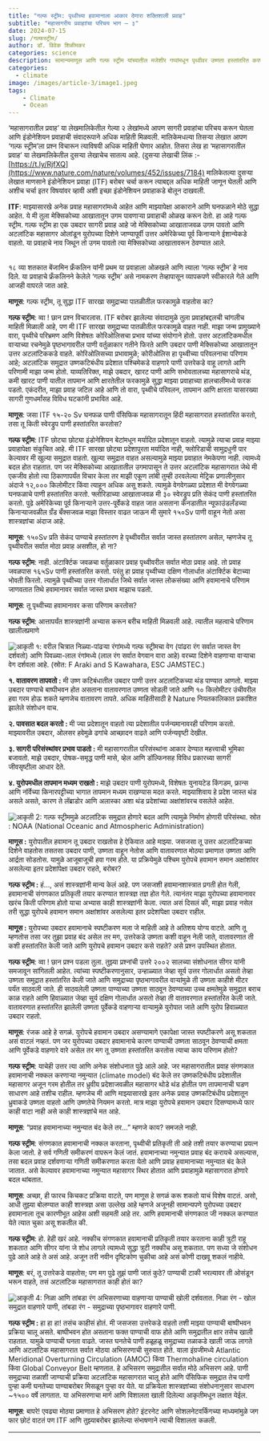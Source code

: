 ```yaml
---
title: "गल्फ स्ट्रीम: पृथ्वीच्या हवामानाला आकार देणारा शक्तिशाली प्रवाह"
subtitle: "महासागरीय प्रवाहाांचा परिचय भाग – ३"
date: 2024-07-15
slug: /गल्फस्ट्रीम/
author: डॉ. विवेक शिळीमकर
categories: science
description: सामान्यमाणूस आणि गल्फ स्ट्रीम यांच्यातील मजेशीर गप्पांमधून पृथ्वीवर उष्णता हस्तांतरित करणाऱ्या या मोठ्या प्रवाहाची भूमिका, वैशिष्ट्यं आणि त्याचे हवामानावर होणारे परिणाम समजून घेण्याचा हलकाफुलका आणि माहितीपूर्ण प्रयत्न.
categories:
  - climate
image: /images/article-3/image1.jpeg
tags:
    - Climate
    - Ocean
---
```


‘महासागरातील प्रवाह’ या लेखमालिकेतील गेल्या २ लेखांमध्ये आपण सागरी प्रवाहांचा परिचय करून घेतला आणि इंडोनेशियन प्रवाहाची संवादरूपाने अधिक माहिती मिळवली. मालिकेमधल्या तिसऱ्या लेखात आपण ‘गल्फ स्ट्रीम’ला प्रश्न विचारून त्याविषयी अधिक माहिती घेणार आहोत. तिसरा लेख हा ‘महासागरातील प्रवाह’ या लेखमालिकेतील दुसऱ्या लेखाचेच सातत्य आहे. (दुसऱ्या लेखाची लिंक :- [https://t.ly/RjfXQ](https://www.nature.com/nature/volumes/452/issues/7184)
मालिकेतल्या दुसऱ्या लेखात माणसाने इंडोनेशियन प्रवाहा (ITF) बरोबर चर्चा करून त्याबद्दल अधिक माहिती जाणून घेतली आणि अशीच चर्चा इतर विषयांवर व्हावी अशी इच्छा इंडोनेशियन प्रवाहाकडे बोलून दाखवली. 

__ITF__: माझ्यासारखे अनेक प्रवाह महासागरांमध्ये आहेत आणि माझ्यापेक्षा आकाराने आणि घनफळाने मोठे सुद्धा आहेत. ये मी तुला मेक्सिकोच्या आखातातून उगम पावणाऱ्या प्रवाहाची ओळख करून देतो. 
हा आहे गल्फ स्ट्रीम. गल्फ स्ट्रीम हा एक उबदार सागरी प्रवाह आहे जो मेक्सिकोच्या आखाताजवळ उगम पावतो आणि अटलांटिक महासागर ओलांडून युरोपच्या दिशेने जाण्यापूर्वी उत्तर अमेरिकेच्या पूर्व किनार्‍याने ईशान्येकडे वाहतो. या प्रवाहाचे नाव जिथून तो उगम पावतो त्या मेक्सिकोच्या आखातावरून ठेवण्यात आले. 


<!-- ![आकृती १ : गल्फ स्ट्रीमचे वेगळेपण समुद्राच्या तापमानातून स्पष्ट दिसते. फ्लोरिडाच्या आखातातून उत्तरेकडे वाहणारा भगव्या रंगाचा प्रवाह म्हणजे गल्फ स्ट्रीम आणि निळ्या रंगाचा लॅब्राडोरचा प्रवाह उत्तरेकडून दक्षिणेकडे वाहतो. स्रोत : NOAA (National Oceanic and Atmospheric Administration)](/images/article-3/image1.jpeg) -->

<br>
१८ व्या शतकात बेंजामिन फ्रँकलिन यांनी प्रथम या प्रवाहाला ओळखले आणि त्याला ‘गल्फ स्ट्रीम’ हे नाव दिले. या प्रवाहाचे फ्रँकलिनने केलेले ‘गल्फ स्ट्रीम’ असे नामकरण तेव्हापासून व्यापकपणे स्वीकारले गेले आणि आजही वापरले जात आहे.

__माणूस__: गल्फ स्ट्रीम, तू सुद्धा ITF सारखा समुद्राच्या पातळीतील फरकामुळे वाहतोस का?

__गल्फ स्ट्रीम__: व्वा ! छान प्रश्न विचारलास. ITF बरोबर झालेल्या संवादामुळे तुला प्रवाहांबद्दलची चांगलीच माहिती मिळाली आहे, पण मी ITF सारखा समुद्राच्या पातळीतील फरकामुळे वाहत नाही. माझा जन्म प्रामुख्याने वारा, पृथ्वीचे परिभ्रमण आणि विशेषतः कोरिओलिसचा प्रभाव यांच्या संयोगाने होतो. उत्तर अटलांटिकमधील वाऱ्याच्या रचनेमुळे पृष्ठभागावरील पाणी वर्तुळाकार गतीने फिरते आणि उबदार पाणी मेक्सिकोच्या आखातातून उत्तर अटलांटिककडे वाहते. कोरिओलिसच्या प्रभावामुळे; कोरीओलिस हा पृथ्वीच्या परिवलनाचा परिणाम आहे; अटलांटिक समुद्रात उष्णकटिबंधीय प्रदेशात पश्चिमेकडे वाहणारे पाणी उत्तरेकडे वाहू लागते आणि परिणामी माझा जन्म होतो. याव्यतिरिक्त, माझे उबदार, खारट पाणी आणि सभोवतालच्या महासागराचे थंड, कमी खारट पाणी यातील तापमान आणि क्षारतेतील फरकामुळे सुद्धा माझ्या प्रवाहाच्या हालचालीमध्ये फरक पडतो. एकंदरीत, माझा प्रवाह जटिल आहे आणि तो वारा, पृथ्वीचे परिवलन, तापमान आणि क्षारता यासारख्या सागरी गुणधर्मांसह विविध घटकांनी प्रभावित आहे. 

__माणूस__: जसा ITF १५-२० Sv  घनफळ पाणी पॅसिफिक महासागरातून हिंदी महासागरात हस्तांतरित करतो, तसा तू किती स्वेरड्रुप पाणी हस्तांतरित करतोस?

__गल्फ स्ट्रीम__: ITF छोट्या छोट्या इंडोनेशियन बेटांमधून मर्यादित प्रदेशातून वाहतो. त्यामुळे त्याचा प्रवाह माझ्या प्रवाहापेक्षा संकुचित आहे. मी ITF सारखा छोट्या प्रदेशापुरता  मर्यादित नाही, फ्लोरिडाची सामुद्रधुनी पार केल्यावर मी खुल्या समुद्रात वाहतो. खुल्या समुद्रात वाहत असल्यामुळे माझ्या प्रवाहात नेमकेपणा नाही. त्यामध्ये बदल होत राहतात. पण जर मेक्सिकोच्या आखातातील उगमापासून ते उत्तर अटलांटिक महासागरात जेथे मी एकजीव होतो त्या ठिकाणापर्यंत विचार केला तर माझी एकूण लांबी तुम्ही ठरवलेल्या मेट्रिक प्रणालीनुसार अंदाजे १२,००० किलोमीटर किंवा त्याहून अधिक असू शकते. त्यामुळे वेगवेगळ्या प्रदेशात मी वेगवेगळ्या घनफळाचे पाणी हस्तांतरित करतो. फ्लोरिडाच्या आखाताजवळ मी ३० स्वेरड्रुप प्रति सेकंद पाणी हस्तांतरित करतो. पुढे अमेरिकेच्या पूर्व किनार्‍याने उत्तर-पूर्वेकडे वाहत जात असताना कॅनडातील न्यूफाउंडलँडच्या किनार्‍याजवळील ग्रँड बँक्सजवळ माझा विस्तार वाढत जाऊन मी सुमारे १५०Sv पाणी वाहून नेतो असा शास्त्रज्ञांचा अंदाज आहे.

__माणूस__: १५०Sv प्रति सेकंद पाण्याचे हस्तांतरण हे पृथ्वीवरील सर्वात जास्त हस्तांतरण असेल, म्हणजेच तू पृथ्वीवरील सर्वात मोठा प्रवाह असशील, हो ना?

__गल्फ स्ट्रीम__: नाही. अंटार्क्टिक जवळचा वर्तुळाकार प्रवाह पृथ्वीवरील सर्वात मोठा प्रवाह आहे. तो प्रवाह जवळपास १६५Sv पाणी हस्तांतरित करतो. परंतु हा प्रवाह पृथ्वीच्या दक्षिण गोलार्धात अंटार्क्टिक बेटाच्या भोवती फिरतो. त्यामुळे पृथ्वीच्या उत्तर गोलार्धात जिथे सर्वात जास्त लोकसंख्या आणि हवामानाचे परिणाम जाणवतात तिथे हवामानावर सर्वात जास्त प्रभाव माझाच पडतो.

__माणूस__: तू पृथ्वीच्या हवामानावर कसा परिणाम करतोस?

__गल्फ स्ट्रीम__: आत्तापर्यंत शास्त्रज्ञांनी अभ्यास करून बरीच माहिती मिळवली आहे. त्यातील महत्वाचे परिणाम खालीलप्रमाणे

![आकृती १: वरील चित्रात निळ्या-पांढऱ्या रंगांमध्ये गल्फ स्ट्रीमचा वेग (पांढरा रंग सर्वात जास्त वेग दर्शवतो) आणि पिवळ्या-लाल रंगांमध्ये (लाल रंग सर्वात वेगवान वारा आहे) वरच्या दिशेने वाहणाऱ्या वाऱ्याचा वेग दर्शवला आहे. (स्रोत: F Araki and S Kawahara, ESC JAMSTEC.)](/images/article-3/image2.png)

__१. वातावरण तापवतो :__  मी उष्ण कटिबंधातील उबदार पाणी उत्तर अटलांटिकच्या थंड पाण्यात आणतो. माझ्या उबदार पाण्याचे बाष्पीभवन होत असताना वातावरणात उष्णता सोडली जाते आणि १० किलोमीटर उंचीवरील हवा गरम होऊ शकते म्हणजेच वातावरण तापते. अधिक माहितीसाठी हे Nature नियतकालिकात प्रकाशित झालेले संशोधन वाच.

__२. पावसात बदल करतो :__ मी ज्या प्रदेशातून वाहतो त्या प्रदेशातील पर्जन्यमानावरही परिणाम करतो. माझ्यावरील उबदार, ओलसर हवेमुळे ढगांचे आच्छादन वाढते आणि पर्जन्यवृष्टी देखील.

__३. सागरी परिसंस्थांवर प्रभाव पाडतो :__ मी महासागरातील परिसंस्थांना आकार देण्यात महत्त्वाची भूमिका बजावतो. माझे उबदार, पोषक-समृद्ध पाणी मासे, व्हेल आणि डॉल्फिनसह विविध प्रकारच्या सागरी जीवसृष्टीला आधार देते.

__४. युरोपमधील तापमान मध्यम राखतो :__ माझे उबदार पाणी युरोपमध्ये, विशेषतः युनायटेड किंगडम, फ्रान्स आणि नॉर्वेच्या किनारपट्टीच्या भागात तापमान मध्यम राखण्यास मदत करते. माझ्याशिवाय हे प्रदेश जास्त थंड असले असते, कारण ते लॅब्राडोर आणि अलास्का अशा थंड प्रदेशांच्या अक्षांशांवरच वसलेले आहेत.

![आकृती 2: गल्फ स्ट्रीममुळे अटलांटिक समुद्रात होणारे बदल आणि त्यामुळे निर्माण होणारी परिसंस्था. स्रोत : NOAA (National Oceanic and Atmospheric Administration)](/images/article-3/image3.jpg)

__माणूस :__ युरोपातील हवामान तू उबदार राखतोस हे ऐकिवात आहे माझ्या. जसजसा तू उत्तर अटलांटिकच्या दिशेने वाहतोस तसतसा उबदार पाणी, उष्णता वाहून नेतोस आणि वातावरणात मोठ्या प्रमाणात उष्णता आणि आर्द्रता सोडतोस. यामुळे आजूबाजूची हवा गरम होते. या प्रक्रियेमुळे पश्चिम युरोपचे हवामान समान अक्षांशांवर असलेल्या इतर प्रदेशांपेक्षा उबदार राहते, बरोबर?
    
__गल्फ स्ट्रीम :__ हं…, असं शास्त्रज्ञांनी मान्य केलं आहे. पण जसजशी हवामानशास्त्रात प्रगती होत गेली, हवामानाची संगणकात प्रतिकृती तयार करण्यात शास्त्रज्ञ तज्ञ होत गेले. त्यानंतर माझा युरोपच्या हवामानावर खरंच किती परिणाम होतो याचा अभ्यास काही शास्त्रज्ञांनी केला. त्यात असं दिसलं की, माझा प्रवाह नसेल तरी सुद्धा युरोपचे हवामान समान अक्षांशांवर असलेल्या इतर प्रदेशांपेक्षा उबदार राहील.
    
__माणूस :__ युरोपच्या उबदार हवामानाचे स्पष्टीकरण मला जे माहिती आहे ते अतिशय योग्य वाटते. आणि तू म्हणतोस तसा जर तुझा प्रवाह बंद असेल तर मग, उत्तरेकडे उष्णता कशी वाहून नेली जाते, वातावरणात ती कशी हस्तांतरित केली जाते आणि युरोपचे हवामान उबदार कसे राहते? असे प्रश्न उपस्थित होतात.


__गल्फ स्ट्रीम__: व्वा ! छान प्रश्न पडला तुला. तुझ्या प्रश्नांची उत्तरे २००२ सालच्या संशोधनात सीगर यांनी समजावून सांगितली आहेत. त्यांच्या स्पष्टीकरणानुसार, उन्हाळ्यात जेव्हा सूर्य उत्तर गोलार्धात असतो तेव्हा उष्णता समुद्रात हस्तांतरित केली जाते आणि समुद्राच्या पृष्ठभागावरील वाऱ्यांमुळे ती उष्णता काहीशे मीटर पर्यंत साठवली जाते. ही साठवलेली उष्णता पाण्याच्या उष्णता साठवून ठेवण्याच्या उच्च क्षमतेमुळे समुद्रात बराच काळ राहते आणि हिवाळ्यात जेव्हा सूर्य दक्षिण गोलार्धात असतो तेव्हा ती वातावरणात हस्तांतरित केली जाते. वातावरणात हस्तांतरित झालेली उष्णता पूर्वेकडे वाहणाऱ्या वाऱ्यामुळे युरोपात जाते आणि युरोप हिवाळ्यात उबदार राहतो. 

__माणूस__: रंजक आहे हे सगळं. युरोपचे हवामान उबदार असण्यामागे एकापेक्षा जास्त स्पष्टीकरणे असू शकतात असं वाटलं नव्हतं. पण जर युरोपच्या उबदार हवामानाचे कारण पाण्याची उष्णता साठवून ठेवण्याची क्षमता आणि पूर्वेकडे वाहणारे वारे असेल तर मग तू उष्णता हस्तांतरित करतोस त्याचा काय परिणाम होतो? 

__गल्फ स्ट्रीम__: याचेही उत्तर त्या आणि अनेक संशोधनात पुढे आले आहे. जर महासागरातील प्रवाह संगणकात हवामानाची नक्कल करणाऱ्या नमुन्यात (climate model) बंद केले तर उष्णकटिबंधीय प्रदेशातील महासागर अजून गरम होतील तर ध्रुवीय प्रदेशाजवळील महासागर थोडे थंड होतील पण तापमानाची घडण साधारण आहे तशीच राहील. म्हणजेच मी आणि माझ्यासारखे इतर अनेक प्रवाह उष्णकटिबंधीय प्रदेशातून ध्रुवाकडे उष्णता वाहतो आणि उष्णतेचे नियमन करतो. मात्र माझा युरोपचे हवामान उबदार दिसण्यामध्ये फार काही वाटा नाही असे काही शास्त्रज्ञांचे मत आहे.  

__माणूस__: “प्रवाह हवामानाच्या नमुन्यात बंद केले तर…” म्हणजे काय? समजले नाही. 

__गल्फ स्ट्रीम__: संगणकात हवामानाची नक्कल करताना, पृथ्वीची प्रतिकृती ती आहे तशी तयार करण्याचा प्रयत्न केला जातो. हे सर्व गणिती समीकरणं वापरून केलं जातं. हवामानाच्या नमुन्यात प्रवाह बंद करायचे असल्यास, तसा बदल प्रवाह दर्शवणाऱ्या गणिती समीकरणात करता येतो आणि प्रवाह हवामानाच्या नमुन्यात बंद केले जातात. असे केल्यावर हवामानाच्या नमुन्यात महासागर स्थिर होतात आणि प्रवाहामुळे महासागरात होणारे बदल थांबतात.

__माणूस__: अच्छा, ही फारच किचकट प्रक्रिया वाटते, पण माणूस हे सगळं करू शकतो याचं विशेष वाटतं. 
असो, आधी तुझ्या बोलण्यात काही शास्त्रज्ञ असा उल्लेख आहे म्हणजे अजूनही सामान्यपणे युरोपच्या उबदार हवामानाला तूच कारणीभूत आहेस अशी सहमती आहे तर. आणि हवामानाची संगणकात जी नक्कल करण्यात येते त्यात चुका असू शकतील की.

__गल्फ स्ट्रीम__: हो. हेही खरं आहे. नक्कीच संगणकात हवामानाची प्रतिकृती तयार करताना काही त्रुटी राहू शकतात आणि सीगर यांना जे शोध लागले त्यामध्ये सुद्धा त्रुटी नक्कीच असू शकतात. पण सध्या जे संशोधन पुढे आले आहे ते असं आहे. अजून तरी नवीन दृष्टिकोण चुकीचा आहे असं कोणी दाखवू शकलं नाहीये.  

__माणूस__: बरं, तू उत्तरेकडे वाहतोस; पण मग पुढे तुझं पाणी जातं कुठे? पाण्याची टाकी भरल्यावर ती ओसंडून भरून वाहते, तसं अटलांटिक महासागरात काही होतं का?

![आकृती 4: निळा आणि तांबडा रंग अभिसरणाच्या वाहणाऱ्या पाण्याची खोली दर्शवतात. निळा रंग - खोल समुद्रात वाहणारे पाणी, तांबडा रंग - समुद्राच्या पृष्ठभागावर वाहणारे पाणी.](/images/article-3/image4.svg)
    
__गल्फ स्ट्रीम :__ हा हा हा! तसंच काहीसं होतं. मी जसजसा उत्तरेकडे वाहतो तशी माझ्या पाण्याची बाष्पीभवन प्रक्रिया चालू असते. बाष्पीभवन होत असताना फक्त पाण्याची वाफ होते आणि समुद्रातील क्षार तसेच खाली राहतात. यामुळे पाण्याची घनता वाढते. जास्त घनतेचे  पाणी  हळूहळू  समुद्राच्या  तळाकडे   खाली  जाऊ   लागते  आणि  अटलांटिक महासागरात सर्वात मोठया अभिसरणाची सुरुवात होते. याला इंग्रजीमध्ये Atlantic Meridional Overturning Circulation (AMOC) किंवा Thermohaline circulation किंवा Global Conveyor Belt म्हणतात. हे अभिसरण समुद्रातील सर्वात मोठे अभिसरण आहे. पाणी समुद्राच्या तळाशी जाण्याची प्रक्रिया अटलांटिक महासागरात चालू होते आणि पॅसिफिक समुद्रात तेच पाणी पुन्हा कमी घनतेच्या पाण्याबरोबर मिसळून पुन्हा वर येते. या प्रक्रियेला शास्त्रज्ञांच्या संशोधनानुसार साधारण ~१५०० वर्षे लागतात. या अभिसरणाचा  मार्ग आणि विशालता खाली दिलेल्या आकृतीमधून लक्षात येईल. 

__माणूस__: बापरे! एवढ्या मोठ्या प्रमाणात हे अभिसरण होते? इंटरनेट आणि सोशलनेटवर्किंगच्या माध्यमांमुळे जग फार छोटं वाटतं पण ITF आणि तुझ्याबरोबर झालेल्या संभाषणाने त्याची विशालता कळली.

---

